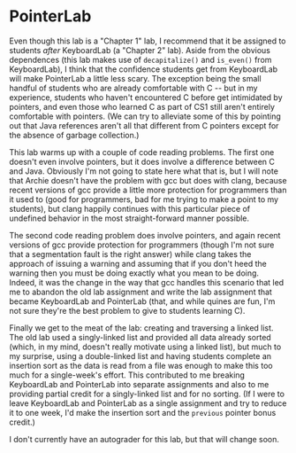 # PointerLab

Even though this lab is a "Chapter 1" lab, I recommend that it be assigned to
students *after* KeyboardLab (a "Chapter 2" lab). Aside from the obvious
dependences (this lab makes use of `decapitalize()` and `is_even()` from
KeyboardLab), I think that the confidence students get from KeyboardLab will
make PointerLab a little less scary. The exception being the small handful of
students who are already comfortable with C -- but in my experience, students
who haven't encountered C before get intimidated by pointers, and even those
who learned C as part of CS1 still aren't entirely comfortable with pointers.
(We can try to alleviate some of this by pointing out that Java references
aren't all that different from C pointers except for the absence of garbage
collection.)

This lab warms up with a couple of code reading problems. The first one doesn't
even involve pointers, but it does involve a difference between C and Java.
Obviously I'm not going to state here what that is, but I will note that Archie
doesn't have the problem with gcc but does with clang, because recent
versions of gcc provide a little more protection for programmers than it used
to (good for programmers, bad for me trying to make a point to my students),
but clang happily continues with this particular piece of undefined behavior
in the most straight-forward manner possible.

The second code reading problem does involve pointers, and again recent versions
of gcc provide protection for programmers (though I'm not sure that a
segmentation fault is the right answer) while clang takes the approach of
issuing a warning and assuming that if you don't heed the warning then you must
be doing exactly what you mean to be doing. Indeed, it was the change in the
way that gcc handles this scenario that led me to abandon the old lab assignment
and write the lab assignment that became KeyboardLab and PointerLab (that, and
while quines are fun, I'm not sure they're the best problem to give to students
learning C).

Finally we get to the meat of the lab: creating and traversing a linked list.
The old lab used a singly-linked list and provided all data already sorted
(which, in my mind, doesn't really motivate using a linked list), but much to
my surprise, using a double-linked list and having students complete an
insertion sort as the data is read from a file was enough to make this too much
for a single-week's effort. This contributed to me breaking KeyboardLab and
PointerLab into separate assignments and also to me providing partial credit
for a singly-linked list and for no sorting. (If I were to leave KeyboardLab
and PointerLab as a single assignment and try to reduce it to one week, I'd
make the insertion sort and the `previous` pointer bonus credit.)

I don't currently have an autograder for this lab, but that will change soon.
